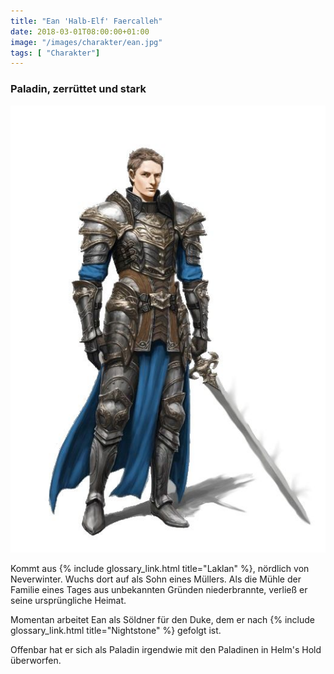 ```yaml
---
title: "Ean 'Halb-Elf' Faercalleh"
date: 2018-03-01T08:00:00+01:00
image: "/images/charakter/ean.jpg"
tags: [ "Charakter"]
---
```


### Paladin, zerrüttet und stark

<img
  src='/images/charakter/ean.jpg'
  class='character-image'/>

Kommt aus {% include glossary_link.html title="Laklan" %}, nördlich von
Neverwinter. Wuchs dort auf als Sohn eines Müllers. Als die Mühle der Familie
eines Tages aus unbekannten Gründen niederbrannte, verließ er seine
ursprüngliche Heimat.

Momentan arbeitet Ean als Söldner für den Duke, dem er nach {% include
glossary_link.html title="Nightstone" %} gefolgt ist.

Offenbar hat er sich als Paladin irgendwie mit den Paladinen in Helm's Hold
überworfen.

